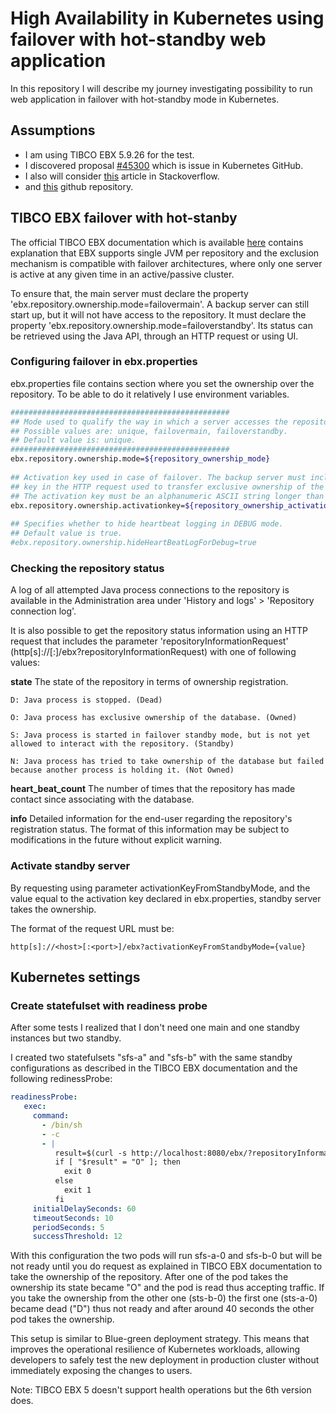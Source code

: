 # High Availability in Kubernetes using failover with hot-standby web application

In this repository I will describe my journey investigating possibility to run web application in failover with hot-standby mode in Kubernetes.

## Assumptions

- I am using TIBCO EBX 5.9.26 for the test.
- I discovered proposal [#45300](https://github.com/kubernetes/kubernetes/issues/45300) which is issue in Kubernetes GitHub.
- I also will consider [this](https://stackoverflow.com/questions/47291581/kubernetes-service-with-clustered-pods-in-active-standby) article in Stackoverflow.
- and [this](https://github.com/amelbakry/kubernetes-active-passive) github repository.

## TIBCO EBX failover with hot-stanby

The official TIBCO EBX documentation which is available [here](https://docs.tibco.com/pub/ebx/5.9.26/doc/html/en/index.html) contains explanation that EBX supports single JVM per repository and the exclusion mechanism is compatible with failover architectures, where only one server is active at any given time in an active/passive cluster. 

To ensure that, the main server must declare the property 'ebx.repository.ownership.mode=failovermain'.
A backup server can still start up, but it will not have access to the repository. It must declare the property 'ebx.repository.ownership.mode=failoverstandby'. 
Its status can be retrieved using the Java API, through an HTTP request or using UI.

### Configuring failover in ebx.properties

ebx.properties file contains section where you set the ownership over the repository.
To be able to do it relatively I use environment variables.

```bash
#################################################
## Mode used to qualify the way in which a server accesses the repository. 
## Possible values are: unique, failovermain, failoverstandby.
## Default value is: unique.
#################################################
ebx.repository.ownership.mode=${repository_ownership_mode}
 
## Activation key used in case of failover. The backup server must include this
## key in the HTTP request used to transfer exclusive ownership of the repository.
## The activation key must be an alphanumeric ASCII string longer than 8 characters.
ebx.repository.ownership.activationkey=${repository_ownership_activationkey}
 
## Specifies whether to hide heartbeat logging in DEBUG mode.
## Default value is true.
#ebx.repository.ownership.hideHeartBeatLogForDebug=true
```


### Checking the repository status

A log of all attempted Java process connections to the repository is available in the Administration area under 'History and logs' > 'Repository connection log'.

It is also possible to get the repository status information using an HTTP request that includes the parameter 'repositoryInformationRequest' (http[s]://<host>[:<port>]/ebx?repositoryInformationRequest) with one of following values:

**state**
The state of the repository in terms of ownership registration.

    D: Java process is stopped. (Dead)

    O: Java process has exclusive ownership of the database. (Owned)

    S: Java process is started in failover standby mode, but is not yet allowed to interact with the repository. (Standby)

    N: Java process has tried to take ownership of the database but failed because another process is holding it. (Not Owned)

**heart_beat_count**
The number of times that the repository has made contact since associating with the database.

**info**
Detailed information for the end-user regarding the repository's registration status. The format of this information may be subject to modifications in the future without explicit warning.

### Activate standby server

By requesting using parameter activationKeyFromStandbyMode, and the value equal to the activation key declared in ebx.properties, standby server takes the ownership.

The format of the request URL must be:

    http[s]://<host>[:<port>]/ebx?activationKeyFromStandbyMode={value}

## Kubernetes settings

### Create statefulset with readiness probe

After some tests I realized that I don't need one main and one standby instances but two standby.

I created two statefulsets "sfs-a" and "sfs-b" with the same standby configurations as described in the TIBCO EBX documentation and the following redinessProbe:

``` yaml
readinessProbe:
   exec:
     command:
       - /bin/sh
       - -c
       - |
          result=$(curl -s http://localhost:8080/ebx/?repositoryInformationRequest=state)
          if [ "$result" = "O" ]; then
            exit 0
          else
            exit 1
          fi
     initialDelaySeconds: 60
     timeoutSeconds: 10
     periodSeconds: 5
     successThreshold: 12
```
With this configuration the two pods will run sfs-a-0 and sfs-b-0 but will be not ready until you do request as explained in TIBCO EBX documentation to take the ownership of the repository. After one of the pod takes the ownership its state became "O" and the pod is read thus accepting traffic. If you take the ownership from the other one (sts-b-0) the first one (sts-a-0) became dead ("D") thus not ready and after around 40 seconds the other pod takes the ownership.

This setup is similar to Blue-green deployment strategy. This means that improves the operational resilience of Kubernetes workloads, allowing developers to safely test the new deployment in production cluster without immediately exposing the changes to users.

Note: TIBCO EBX 5 doesn't support health operations but the 6th version does.
